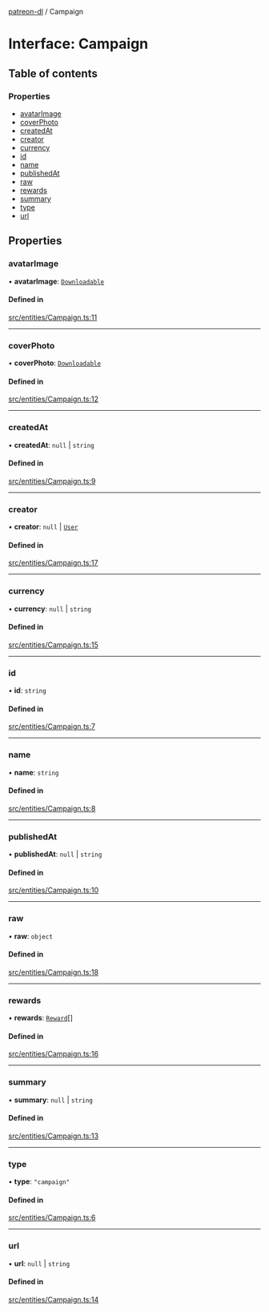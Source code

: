 [patreon-dl](../README.md) / Campaign

# Interface: Campaign

## Table of contents

### Properties

- [avatarImage](Campaign.md#avatarimage)
- [coverPhoto](Campaign.md#coverphoto)
- [createdAt](Campaign.md#createdat)
- [creator](Campaign.md#creator)
- [currency](Campaign.md#currency)
- [id](Campaign.md#id)
- [name](Campaign.md#name)
- [publishedAt](Campaign.md#publishedat)
- [raw](Campaign.md#raw)
- [rewards](Campaign.md#rewards)
- [summary](Campaign.md#summary)
- [type](Campaign.md#type)
- [url](Campaign.md#url)

## Properties

### avatarImage

• **avatarImage**: [`Downloadable`](../README.md#downloadable)

#### Defined in

[src/entities/Campaign.ts:11](https://github.com/patrickkfkan/patreon-dl/blob/2e8088d/src/entities/Campaign.ts#L11)

___

### coverPhoto

• **coverPhoto**: [`Downloadable`](../README.md#downloadable)

#### Defined in

[src/entities/Campaign.ts:12](https://github.com/patrickkfkan/patreon-dl/blob/2e8088d/src/entities/Campaign.ts#L12)

___

### createdAt

• **createdAt**: ``null`` \| `string`

#### Defined in

[src/entities/Campaign.ts:9](https://github.com/patrickkfkan/patreon-dl/blob/2e8088d/src/entities/Campaign.ts#L9)

___

### creator

• **creator**: ``null`` \| [`User`](User.md)

#### Defined in

[src/entities/Campaign.ts:17](https://github.com/patrickkfkan/patreon-dl/blob/2e8088d/src/entities/Campaign.ts#L17)

___

### currency

• **currency**: ``null`` \| `string`

#### Defined in

[src/entities/Campaign.ts:15](https://github.com/patrickkfkan/patreon-dl/blob/2e8088d/src/entities/Campaign.ts#L15)

___

### id

• **id**: `string`

#### Defined in

[src/entities/Campaign.ts:7](https://github.com/patrickkfkan/patreon-dl/blob/2e8088d/src/entities/Campaign.ts#L7)

___

### name

• **name**: `string`

#### Defined in

[src/entities/Campaign.ts:8](https://github.com/patrickkfkan/patreon-dl/blob/2e8088d/src/entities/Campaign.ts#L8)

___

### publishedAt

• **publishedAt**: ``null`` \| `string`

#### Defined in

[src/entities/Campaign.ts:10](https://github.com/patrickkfkan/patreon-dl/blob/2e8088d/src/entities/Campaign.ts#L10)

___

### raw

• **raw**: `object`

#### Defined in

[src/entities/Campaign.ts:18](https://github.com/patrickkfkan/patreon-dl/blob/2e8088d/src/entities/Campaign.ts#L18)

___

### rewards

• **rewards**: [`Reward`](Reward.md)[]

#### Defined in

[src/entities/Campaign.ts:16](https://github.com/patrickkfkan/patreon-dl/blob/2e8088d/src/entities/Campaign.ts#L16)

___

### summary

• **summary**: ``null`` \| `string`

#### Defined in

[src/entities/Campaign.ts:13](https://github.com/patrickkfkan/patreon-dl/blob/2e8088d/src/entities/Campaign.ts#L13)

___

### type

• **type**: ``"campaign"``

#### Defined in

[src/entities/Campaign.ts:6](https://github.com/patrickkfkan/patreon-dl/blob/2e8088d/src/entities/Campaign.ts#L6)

___

### url

• **url**: ``null`` \| `string`

#### Defined in

[src/entities/Campaign.ts:14](https://github.com/patrickkfkan/patreon-dl/blob/2e8088d/src/entities/Campaign.ts#L14)
